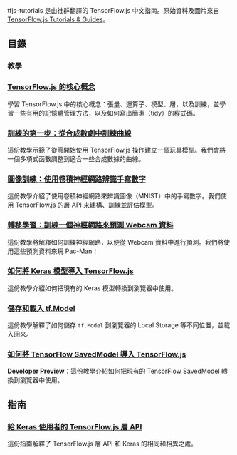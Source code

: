 tfjs-tutorials 是由社群翻譯的 TensorFlow.js 中文指南。原始資料及圖片來自 [TensorFlow.js Tutorials & Guides](https://js.tensorflow.org/tutorials/)。

## 目錄

### 教學

### [TensorFlow.js 的核心概念](/tutorials/core-concepts.md)

學習 TensorFlow.js 中的核心概念：張量、運算子、模型、層，以及訓練，並學習一些有用的記憶體管理方法，以及如何寫出簡潔（tidy）的程式碼。

### [訓練的第一步：從合成數劇中訓練曲線](/tutorials/fit-curve.md)

這份教學示範了從零開始使用 TensorFlow.js 操作建立一個玩具模型。我們會將一個多項式函數調整到適合一些合成數據的曲線。

### [圖像訓練：使用卷積神經網路辨識手寫數字](/tutorials/mnist.md)

這份教學介紹了使用卷積神經網路來辨識圖像（MNIST）中的手寫數字。我們使用 TensorFlow.js 的層 API 來建構、訓練並評估模型。

### [轉移學習：訓練一個神經網路來預測 Webcam 資料](/tutorials/webcam-transfer-learning.md)

這份教學將解釋如何訓練神經網路，以便從 Webcam 資料中進行預測。我們將使用這些預測資料來玩 Pac-Man！

### [如何將 Keras 模型導入 TensorFlow.js](/tutorials/import-keras.md)

這份教學介紹如何把現有的 Keras 模型轉換到瀏覽器中使用。

### [儲存和載入 tf.Model](/tutorials/model-save-load.md)

這份教學解釋了如何儲存 `tf.Model` 到瀏覽器的 Local Storage 等不同位置，並載入回來。

### [如何將 TensorFlow SavedModel 導入 TensorFlow.js](https://github.com/tensorflow/tfjs-converter)

**Developer Preview**：這份教學介紹如何把現有的 TensorFlow SavedModel 轉換到瀏覽器中使用。

## 指南

### [給 Keras 使用者的 TensorFlow.js 層 API](/tutorials/tfjs-layers-for-keras-users.md)

這份指南解釋了 TensorFlow.js 層 API 和 Keras 的相同和相異之處。

